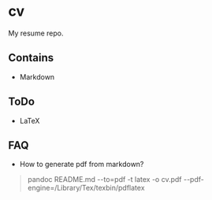 # cv

My resume repo.

## Contains

* Markdown

## ToDo

* LaTeX

## FAQ

* How to generate pdf from markdown?

> pandoc README.md --to=pdf -t latex -o cv.pdf --pdf-engine=/Library/Tex/texbin/pdflatex
